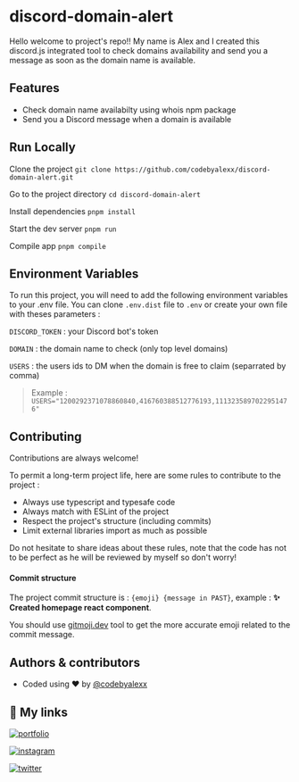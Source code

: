 # discord-domain-alert

Hello welcome to project's repo!! My name is Alex and I created this discord.js integrated tool to check domains availability and send you a message as soon as the domain name is available.

## Features

- Check domain name availabilty using whois npm package
- Send you a Discord message when a domain is available

## Run Locally

Clone the project
`git clone https://github.com/codebyalexx/discord-domain-alert.git`

Go to the project directory
`cd discord-domain-alert`

Install dependencies
`pnpm install`

Start the dev server
`pnpm run`

Compile app
`pnpm compile`

## Environment Variables

To run this project, you will need to add the following environment variables to your .env file. You can clone `.env.dist` file to `.env` or create your own file with theses parameters :

`DISCORD_TOKEN` : your Discord bot's token

`DOMAIN` : the domain name to check (only top level domains)

`USERS` : the users ids to DM when the domain is free to claim (separrated by comma)

> Example : `USERS="1200292371078860840,416760388512776193,1113235897022951476"`

## Contributing

Contributions are always welcome!

To permit a long-term project life, here are some rules to contribute to the project :

- Always use typescript and typesafe code
- Always match with ESLint of the project
- Respect the project's structure (including commits)
- Limit external libraries import as much as possible

Do not hesitate to share ideas about these rules, note that the code has not to be perfect as he will be reviewed by myself so don't worry!

#### Commit structure

The project commit structure is : `{emoji} {message in PAST}`, example : **✨ Created homepage react component**.

You should use [gitmoji.dev](https://gitmoji.dev) tool to get the more accurate emoji related to the commit message.

## Authors & contributors

- Coded using ❤️ by [@codebyalexx](https://www.github.com/codebyalexx)

## 🔗 My links

[![portfolio](https://img.shields.io/badge/my_portfolio-000?style=for-the-badge&logo=ko-fi&logoColor=white)](https://alex-development.eu/)

[![instagram](https://img.shields.io/badge/instagram-000?style=for-the-badge&logo=instagram&logoColor=white)](https://instagram.com/codebyalexx)

[![twitter](https://img.shields.io/badge/MY_X-000?style=for-the-badge&logo=x&logoColor=white)](https://x.com/codebyalexx)
